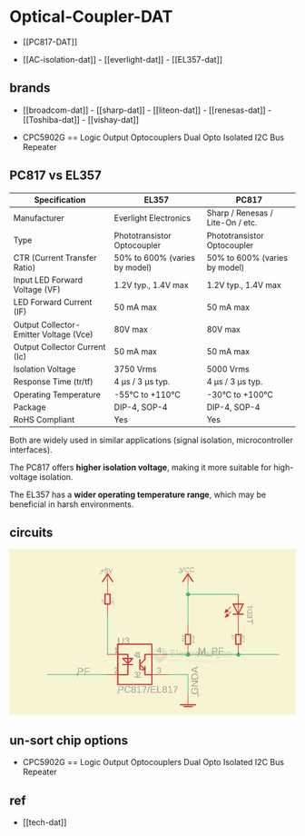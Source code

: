 
# Optical-Coupler-DAT

- [[PC817-DAT]]

- [[AC-isolation-dat]] - [[everlight-dat]] - [[EL357-dat]]


## brands 

- [[broadcom-dat]] - [[sharp-dat]] - [[liteon-dat]] - [[renesas-dat]] - [[Toshiba-dat]] - [[vishay-dat]]

- CPC5902G == Logic Output Optocouplers Dual Opto Isolated I2C Bus Repeater

## PC817 vs EL357 

| Specification                          | EL357                         | PC817                            |
| -------------------------------------- | ----------------------------- | -------------------------------- |
| Manufacturer                           | Everlight Electronics         | Sharp / Renesas / Lite-On / etc. |
| Type                                   | Phototransistor Optocoupler   | Phototransistor Optocoupler      |
| CTR (Current Transfer Ratio)           | 50% to 600% (varies by model) | 50% to 600% (varies by model)    |
| Input LED Forward Voltage (VF)         | 1.2V typ., 1.4V max           | 1.2V typ., 1.4V max              |
| LED Forward Current (IF)               | 50 mA max                     | 50 mA max                        |
| Output Collector-Emitter Voltage (Vce) | 80V max                       | 80V max                          |
| Output Collector Current (Ic)          | 50 mA max                     | 50 mA max                        |
| Isolation Voltage                      | 3750 Vrms                     | 5000 Vrms                        |
| Response Time (tr/tf)                  | 4 µs / 3 µs typ.              | 4 µs / 3 µs typ.                 |
| Operating Temperature                  | -55°C to +110°C               | -30°C to +100°C                  |
| Package                                | DIP-4, SOP-4                  | DIP-4, SOP-4                     |
| RoHS Compliant                         | Yes                           | Yes                              |

Both are widely used in similar applications (signal isolation, microcontroller interfaces).

The PC817 offers **higher isolation voltage**, making it more suitable for high-voltage isolation.

The EL357 has a **wider operating temperature range**, which may be beneficial in harsh environments.



## circuits 

![](2025-05-29-16-00-18.png)


## un-sort chip options 

- CPC5902G == Logic Output Optocouplers Dual Opto Isolated I2C Bus Repeater


## ref 

- [[tech-dat]]